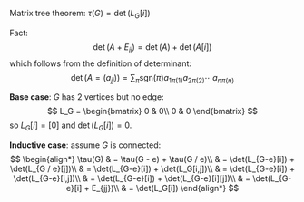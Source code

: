 Matrix tree theorem: $\tau(G) = \det(L_G[i])$

Fact:
$$
\det(A + E_{ii}) = \det(A) + \det(A[i])
$$
which follows from the definition of determinant:
$$
\det(A = (a_{jj})) = \sum_\pi \text{sgn}(\pi) a_{1\pi(1)} a_{2\pi(2)} \cdots a_{n\pi(n)}
$$

**Base case**: $G$ has 2 vertices but no edge:
$$
L_G = \begin{bmatrix}
    0 & 0\\
    0 & 0
\end{bmatrix}
$$
so $L_G[i] = [0]$ and $\det(L_G[i]) = 0$.

**Inductive case**: assume $G$ is connected:
$$
\begin{align*}
\tau(G) & = \tau(G - e) + \tau(G / e)\\
& = \det(L_{G-e}[i]) + \det(L_{G / e}[j])\\
& = \det(L_{G-e}[i]) + \det(L_G[i,j])\\
& = \det(L_{G-e}[i]) + \det(L_{G-e}[i,j])\\
& = \det(L_{G-e}[i]) + \det(L_{G-e}[i][j])\\
& = \det(L_{G-e}[i] + E_{jj})\\
& = \det(L_G[i])
\end{align*}
$$